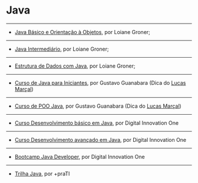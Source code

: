  # Java

---

   - [Java Básico e Orientação à Objetos](https://loiane.training/curso/java-basico), por Loiane Groner;

---

   - [Java Intermediário](https://loiane.training/curso/java-intermediario), por Loiane Groner;

---

   - [Estrutura de Dados com Java](https://loiane.training/curso/estrutura-de-dados), por Loiane Groner;

---

   - [Curso de Java para Iniciantes](https://www.youtube.com/playlist?list=PLHz_AreHm4dkI2ZdjTwZA4mPMxWTfNSpR), por Gustavo Guanabara (Dica do [Lucas Marçal](https://github.com/lucasmc64/))

---

   - [Curso de POO Java](https://www.youtube.com/playlist?list=PLHz_AreHm4dkqe2aR0tQK74m8SFe-aGsY), por Gustavo Guanabara (Dica do [Lucas Marçal](https://github.com/lucasmc64/))
  
---

   - [Curso Desenvolvimento básico em Java](https://digitalinnovation.one/cursos/desenvolvimento-basico-em-java), por Digital Innovation One
   
---

   - [Curso Desenvolvimento avançado em Java](https://digitalinnovation.one/cursos/desenvolvimento-avancado-em-java), por Digital Innovation One
      
---

   - [Bootcamp Java Developer](https://digitalinnovation.one/bootcamps/java-developer?ref=uaitec), por Digital Innovation One
---

   - [Trilha Java](https://www.maisprati.com.br/trilhas/), por +praTI

   
   
